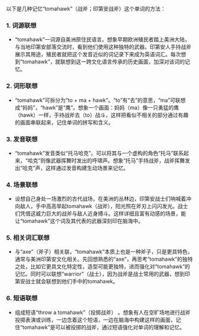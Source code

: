 以下是几种记忆“tomahawk”（战斧；印第安战斧）这个单词的方法：

### 1. 词源联想
 - “tomahawk”一词源自美洲原住民语言。想象早期欧洲殖民者踏上美洲大陆，与当地印第安部落交流时，看到他们使用这种独特的武器。印第安人手持战斧展示其用途，殖民者就把这个发音近似的词记录下来成为英语词汇。每次想到“tomahawk”，就联想到这一跨文化语言传承的历史画面，加深对该词的记忆。

### 2. 词形联想
 - “tomahawk”可拆分为“to + ma + hawk”。“to”有“去”的意思，“ma”可联想成“妈妈”，“hawk”是“鹰”。想象一个画面：妈妈（ma）像一只勇猛的鹰（hawk）一样，手持战斧去（to）战斗，这样把看似不相关的部分通过有趣的画面串联起来，记住单词的拼写和含义。

### 3. 发音联想
 - “tomahawk”发音类似“托马哈克”。可以将其与一个虚构的角色“托马”联系起来，“哈克”则像武器挥舞时发出的呼啸声。想象“托马”手持战斧，战斧挥舞发出“哈克”声，这样通过发音构建生动场景来记忆。

### 4. 场景联想
 - 设想自己身处一场激烈的古代战场，在美洲的丛林边，印第安战士们呐喊着冲向敌人，手中高高举起tomahawk（战斧），阳光照在斧刃上闪闪发光。战士们凭借这威力巨大的战斧与敌人近身搏斗。这样详细且富有动感的场景，能让“tomahawk”这个词及其代表的武器深刻印在脑海中。

### 5. 相关词汇联想
 - 与“axe”（斧子）相关联，“tomahawk”本质上也是一种斧子，只是更具特色，通常与美洲印第安文化相关。先回想熟悉的“axe”，再思考“tomahawk”的独特之处，比如它更具文化特定性，造型可能更独特，进而强化对“tomahawk”的记忆。同时可以联想“warrior”（战士），因为战斧是战士常用的武器，想到印第安战士就会联想到他们手中的tomahawk。

### 6. 短语联想
 - 组成短语“throw a tomahawk”（投掷战斧） 。想象有人在空旷场地进行战斧投掷表演或训练，一边念着这个短语，一边在脑海中构建这样的画面，记住“tomahawk”是可以被投掷的战斧，通过短语强化对单词的理解和记忆。 